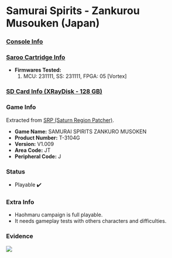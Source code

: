 # Samurai Spirits - Zankurou Musouken (Japan)

### [Console Info](../../../../../Info/Consoles/VA13/README.md)

### [Saroo Cartridge Info](../../../../../Info/Cartridges/RetroGameParadiseStore/1.32F/README.md)

- <b>Firmwares Tested:</b>
  1. MCU: 231111, SS: 231111, FPGA: 05 [Vortex]

### [SD Card Info (XRayDisk - 128 GB)](../../../../../Info/SdCards/XRayDisk/128GB/fat32/README.md)

### Game Info

Extracted from [SRP (Saturn Region Patcher)](https://segaxtreme.net/resources/saturn-region-patcher.81/download).

- <b>Game Name:</b> SAMURAI SPIRITS ZANKURO MUSOKEN
- <b>Product Number:</b> T-3104G
- <b>Version:</b> V1.009
- <b>Area Code:</b> JT
- <b>Peripheral Code:</b> J

### Status

- Playable :heavy_check_mark:

### Extra Info

- Haohmaru campaign is full playable.
- It needs gameplay tests with others characters and difficulties.

### Evidence

[![](https://img.youtube.com/vi/pADsVv96nFE/0.jpg)](https://www.youtube.com/watch?v=pADsVv96nFE)
